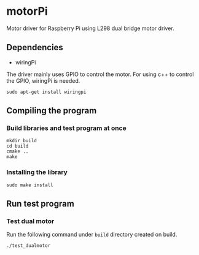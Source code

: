 # motorPi

Motor driver for Raspberry Pi using L298 dual bridge motor driver.

## Dependencies
- wiringPi

The driver mainly uses GPIO to control the motor. For using c++ to control the GPIO, wiringPi is needed.
```
sudo apt-get install wiringpi
```

## Compiling the program
### Build libraries and test program at once
```
mkdir build
cd build
cmake ..
make
```

### Installing the library
```
sudo make install
```

## Run test program
### Test dual motor
Run the following command under `build` directory created on build.
```
./test_dualmotor
```
